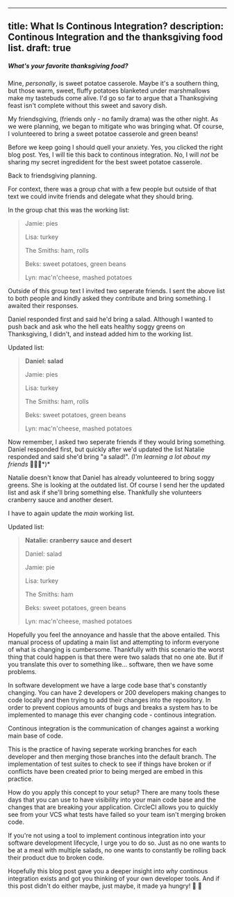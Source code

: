 ---
title: What Is Continous Integration?
description: Continous Integration and the thanksgiving food list.
draft: true
--

##### What's your favorite thanksgiving food?

Mine, *personally*, is sweet potatoe casserole. Maybe it's a southern thing, but those warm, sweet, fluffy potatoes blanketed under marshmallows make my tastebuds come alive. I'd go so far to argue that a Thanksgiving feast isn't complete without this sweet and savory dish.  

My friendsgiving, (friends only - no family drama) was the other night. As we were planning, we began to mitigate who was bringing what. Of course, I volunteered to bring a sweet potatoe casserole and green beans!

Before we keep going I should quell your anxiety. Yes, you clicked the right blog post. Yes, I will tie this back to continous integration. No, I will *not* be sharing my secret ingredident for the best sweet potatoe casserole. 

Back to friendsgiving planning. 

For context, there was a group chat with a few people but outside of that text we could invite friends and delegate what they should bring. 

In the group chat this was the working list: 



> Jamie: pies
>
> Lisa: turkey
>
> The Smiths: ham, rolls
>
> Beks: sweet potatoes, green beans
>
> Lyn: mac'n'cheese, mashed potatoes



Outside of this group text I invited two seperate friends. I sent the above list to both people and kindly asked they contribute and bring something. I awaited their responses. 

Daniel responded first and said he'd bring a salad. Although I wanted to push back and ask who the hell eats healthy soggy greens on Thanksgiving, I didn't, and instead added him to the working list. 

Updated list:



> **Daniel: salad**
>
> Jamie: pies
>
> Lisa: turkey
>
> The Smiths: ham, rolls
>
> Beks: sweet potatoes, green beans
>
> Lyn: mac'n'cheese, mashed potatoes



Now remember, I asked two seperate friends if they would bring something. Daniel responded first, but quickly after we'd updated the list Natalie responded and said she'd bring "a salad!". *(I'm learning a lot about my friends* 🤦🏼‍♀️*)*

Natalie doesn't know that Daniel has already volunteered to bring soggy greens. She is looking at the outdated list. Of course I send her the updated list and ask if she'll bring something else. Thankfully she volunteers cranberry sauce and another desert.

I have to again update the _main_ working list.

Updated list:



> **Natalie: cranberry sauce and desert**
>
> Daniel: salad
>
> Jamie: pie
>
> Lisa: turkey
>
> The Smiths: ham
>
> Beks: sweet potatoes, green beans
>
> Lyn: mac'n'cheese, mashed potatoes



Hopefully you feel the annoyance and hassle that the above entailed. This manual process of updating a main list and attempting to inform everyone of what is changing is cumbersome. Thankfully with this scenario the worst thing that could happen is that there were two salads that no one ate. But if you translate this over to something like... software, then we have some problems. 

In software development we have a large code base that's constantly changing. You can have 2 developers or 200 developers making changes to code locally and then trying to add their changes into the repository. In order to prevent copious amounts of bugs and breaks a system has to be implemented to manage this ever changing code - continous integration.

Continous integration is the communication of changes against a working main base of code. 

This is the practice of having seperate working branches for each developer and then merging those branches into the default branch. The implementation of test suites to check to see if things have broken or if conflicts have been created prior to being merged are embed in this practice. 

How do you apply this concept to your setup? There are many tools these days that you can use to have visibility into your main code base and the changes that are breaking your application. CircleCI allows you to quickly see from your VCS what tests have failed so your team isn't merging broken code.

If you're not using a tool to implement continous integration into your software development lifecycle, I urge you to do so. Just as no one wants to be at a meal with multiple salads, no one wants to constantly be rolling back their product due to broken code. 

Hopefully this blog post gave you a deeper insight into *why* continous integration exists and got you thinking of your own developer tools. And if this post didn't do either maybe, just maybe, it made ya hungry! 🦃 🤠